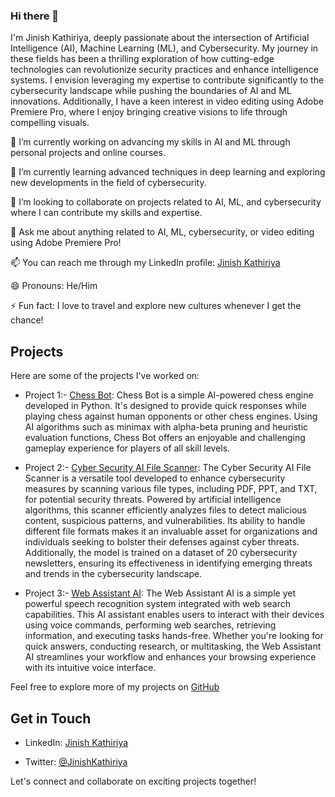 ### Hi there 👋

I'm Jinish Kathiriya, deeply passionate about the intersection of Artificial Intelligence (AI), Machine Learning (ML), and Cybersecurity. My journey in these fields has been a thrilling exploration of how cutting-edge technologies can revolutionize security practices and enhance intelligence systems. I envision leveraging my expertise to contribute significantly to the cybersecurity landscape while pushing the boundaries of AI and ML innovations. Additionally, I have a keen interest in video editing using Adobe Premiere Pro, where I enjoy bringing creative visions to life through compelling visuals.

🔭 I’m currently working on advancing my skills in AI and ML through personal projects and online courses.

🌱 I’m currently learning advanced techniques in deep learning and exploring new developments in the field of cybersecurity.

👯 I’m looking to collaborate on projects related to AI, ML, and cybersecurity where I can contribute my skills and expertise.

💬 Ask me about anything related to AI, ML, cybersecurity, or video editing using Adobe Premiere Pro!

📫 You can reach me through my LinkedIn profile: [Jinish Kathiriya](https://www.linkedin.com/in/jinish-kathiriya-b75ba124a?utm_source=share&utm_campaign=share_via&utm_content=profile&utm_medium=android_app)

😄 Pronouns: He/Him

⚡ Fun fact: I love to travel and explore new cultures whenever I get the chance!

## Projects

Here are some of the projects I've worked on:

- Project 1:- [Chess Bot](https://github.com/Jinish2170/CHESS-BOT-.git): Chess Bot is a simple AI-powered chess engine developed in Python. It's designed to provide quick responses while playing chess against human opponents or other chess engines. Using AI algorithms such as minimax with alpha-beta pruning and heuristic evaluation functions, Chess Bot offers an enjoyable and challenging gameplay experience for players of all skill levels.

- Project 2:- [Cyber Security AI File Scanner](https://github.com/Jinish2170/Cyber-Security-AI-file-scanner.git): The Cyber Security AI File Scanner is a versatile tool developed to enhance cybersecurity measures by scanning various file types, including PDF, PPT, and TXT, for potential security threats. Powered by artificial intelligence algorithms, this scanner efficiently analyzes files to detect malicious content, suspicious patterns, and vulnerabilities. Its ability to handle different file formats makes it an invaluable asset for organizations and individuals seeking to bolster their defenses against cyber threats. Additionally, the model is trained on a dataset of 20 cybersecurity newsletters, ensuring its effectiveness in identifying emerging threats and trends in the cybersecurity landscape.

- Project 3:- [Web Assistant AI](https://github.com/Jinish2170/Web-Assistant-AI.git): The Web Assistant AI is a simple yet powerful speech recognition system integrated with web search capabilities. This AI assistant enables users to interact with their devices using voice commands, performing web searches, retrieving information, and executing tasks hands-free. Whether you're looking for quick answers, conducting research, or multitasking, the Web Assistant AI streamlines your workflow and enhances your browsing experience with its intuitive voice interface.


Feel free to explore more of my projects on [GitHub](https://github.com/Jinish2170)

## Get in Touch

- LinkedIn: [Jinish Kathiriya](https://www.linkedin.com/in/jinish-kathiriya-b75ba124a?utm_source=share&utm_campaign=share_via&utm_content=profile&utm_medium=android_app)
  
- Twitter: [@JinishKathiriya](https://x.com/JinishKathiriya?t=kZjYIxFxDidHI17__PF72Q&s=09)

Let's connect and collaborate on exciting projects together!

